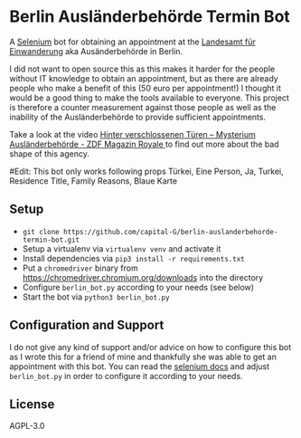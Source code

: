 # Berlin Ausländerbehörde Termin Bot

A [Selenium](https://www.selenium.dev/) bot for obtaining an appointment at the [Landesamt für Einwanderung](https://otv.verwalt-berlin.de/ams/TerminBuchen) aka Ausänderbehörde in Berlin.

I did not want to open source this as this makes it harder for the people without IT knowledge to obtain an appointment, but as there are already people who make a benefit of this (50 euro per appointment!) I thought it would be a good thing to make the tools available to everyone. This project is therefore a counter measurement against those people as well as the inability of the Ausländerbehörde to provide sufficient appointments.

Take a look at the video [Hinter verschlossenen Türen – Mysterium Ausländerbehörde - ZDF Magazin Royale
](https://www.youtube.com/watch?v=s7HrAGlni50) to find out more about the bad shape of this agency.

#Edit:
This bot only works following props
Türkei, Eine Person, Ja, Turkei, Residence Title, Family Reasons, Blaue Karte

## Setup

- `git clone https://github.com/capital-G/berlin-auslanderbehorde-termin-bot.git`
- Setup a virtualenv via `virtualenv venv` and activate it
- Install dependencies via `pip3 install -r requirements.txt`
- Put a `chromedriver` binary from <https://chromedriver.chromium.org/downloads> into the directory
- Configure `berlin_bot.py` according to your needs (see below)
- Start the bot via `python3 berlin_bot.py`

## Configuration and Support

I do not give any kind of support and/or advice on how to configure this bot as I wrote this for a friend of mine and thankfully she was able to get an appointment with this bot.
You can read the [selenium docs](https://selenium-python.readthedocs.io/locating-elements.html#) and adjust `berlin_bot.py` in order to configure it according to your needs.

## License

AGPL-3.0
